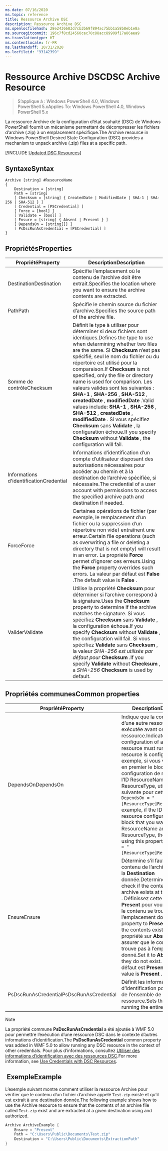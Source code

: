```yaml
---
ms.date: 07/16/2020
ms.topic: reference
title: Ressource Archive DSC
description: Ressource Archive DSC
ms.openlocfilehash: 28e2436683d7cb3b69f894ac75bb1a58b8eb1e8a
ms.sourcegitcommit: 196c7f8cd24560cac70c88acc89909f17a86aea9
ms.translationtype: HT
ms.contentlocale: fr-FR
ms.lasthandoff: 10/31/2020
ms.locfileid: "93142399"
---
```

# <a name="dsc-archive-resource"></a><span data-ttu-id="18c7e-103">Ressource Archive DSC</span><span class="sxs-lookup"><span data-stu-id="18c7e-103">DSC Archive Resource</span></span>

> <span data-ttu-id="18c7e-104">S’applique à : Windows PowerShell 4.0, Windows PowerShell 5.x</span><span class="sxs-lookup"><span data-stu-id="18c7e-104">Applies To: Windows PowerShell 4.0, Windows PowerShell 5.x</span></span>

<span data-ttu-id="18c7e-105">La ressource Archive de la configuration d’état souhaité (DSC) de Windows PowerShell fournit un mécanisme permettant de décompresser les fichiers d’archive (.zip) à un emplacement spécifique.</span><span class="sxs-lookup"><span data-stu-id="18c7e-105">The Archive resource in Windows PowerShell Desired State Configuration (DSC) provides a mechanism to unpack archive (.zip) files at a specific path.</span></span>

[!INCLUDE [Updated DSC Resources](../../../../../includes/dsc-resources.md)]

## <a name="syntax"></a><span data-ttu-id="18c7e-106">Syntaxe</span><span class="sxs-lookup"><span data-stu-id="18c7e-106">Syntax</span></span>

```Syntax
Archive [string] #ResourceName
{
    Destination = [string]
    Path = [string]
    [ Checksum = [string] { CreatedDate | ModifiedDate | SHA-1 | SHA-256 | SHA-512 } ]
    [ Credential = [PSCredential] ]
    [ Force = [bool] ]
    [ Validate = [bool] ]
    [ Ensure = [string] { Absent | Present } ]
    [ DependsOn = [string[]] ]
    [ PsDscRunAsCredential = [PSCredential] ]
}
```

## <a name="properties"></a><span data-ttu-id="18c7e-107">Propriétés</span><span class="sxs-lookup"><span data-stu-id="18c7e-107">Properties</span></span>

|<span data-ttu-id="18c7e-108">Propriété</span><span class="sxs-lookup"><span data-stu-id="18c7e-108">Property</span></span> |<span data-ttu-id="18c7e-109">Description</span><span class="sxs-lookup"><span data-stu-id="18c7e-109">Description</span></span> |
|---|---|
| <span data-ttu-id="18c7e-110">Destination</span><span class="sxs-lookup"><span data-stu-id="18c7e-110">Destination</span></span> | <span data-ttu-id="18c7e-111">Spécifie l’emplacement où le contenu de l’archive doit être extrait.</span><span class="sxs-lookup"><span data-stu-id="18c7e-111">Specifies the location where you want to ensure the archive contents are extracted.</span></span> |
| <span data-ttu-id="18c7e-112">Path</span><span class="sxs-lookup"><span data-stu-id="18c7e-112">Path</span></span> | <span data-ttu-id="18c7e-113">Spécifie le chemin source du fichier d’archive.</span><span class="sxs-lookup"><span data-stu-id="18c7e-113">Specifies the source path of the archive file.</span></span> |
| <span data-ttu-id="18c7e-114">Somme de contrôle</span><span class="sxs-lookup"><span data-stu-id="18c7e-114">Checksum</span></span> | <span data-ttu-id="18c7e-115">Définit le type à utiliser pour déterminer si deux fichiers sont identiques.</span><span class="sxs-lookup"><span data-stu-id="18c7e-115">Defines the type to use when determining whether two files are the same.</span></span> <span data-ttu-id="18c7e-116">Si **Checksum** n’est pas spécifié, seul le nom du fichier ou du répertoire est utilisé pour la comparaison.</span><span class="sxs-lookup"><span data-stu-id="18c7e-116">If **Checksum** is not specified, only the file or directory name is used for comparison.</span></span> <span data-ttu-id="18c7e-117">Les valeurs valides sont les suivantes : **SHA-1** , **SHA-256** , **SHA-512** , **createdDate** , **modifiedDate** .</span><span class="sxs-lookup"><span data-stu-id="18c7e-117">Valid values include: **SHA-1** , **SHA-256** , **SHA-512** , **createdDate** , **modifiedDate** .</span></span> <span data-ttu-id="18c7e-118">Si vous spécifiez **Checksum** sans **Validate** , la configuration échoue.</span><span class="sxs-lookup"><span data-stu-id="18c7e-118">If you specify **Checksum** without **Validate** , the configuration will fail.</span></span> |
| <span data-ttu-id="18c7e-119">Informations d'identification</span><span class="sxs-lookup"><span data-stu-id="18c7e-119">Credential</span></span> | <span data-ttu-id="18c7e-120">Informations d’identification d’un compte d’utilisateur disposant des autorisations nécessaires pour accéder au chemin et à la destination de l’archive spécifiée, si nécessaire.</span><span class="sxs-lookup"><span data-stu-id="18c7e-120">The credential of a user account with permissions to access the specified archive path and destination if needed.</span></span> |
| <span data-ttu-id="18c7e-121">Force</span><span class="sxs-lookup"><span data-stu-id="18c7e-121">Force</span></span> | <span data-ttu-id="18c7e-122">Certaines opérations de fichier (par exemple, le remplacement d’un fichier ou la suppression d’un répertoire non vide) entraînent une erreur.</span><span class="sxs-lookup"><span data-stu-id="18c7e-122">Certain file operations (such as overwriting a file or deleting a directory that is not empty) will result in an error.</span></span> <span data-ttu-id="18c7e-123">La propriété **Force** permet d’ignorer ces erreurs.</span><span class="sxs-lookup"><span data-stu-id="18c7e-123">Using the **Force** property overrides such errors.</span></span> <span data-ttu-id="18c7e-124">La valeur par défaut est **False** .</span><span class="sxs-lookup"><span data-stu-id="18c7e-124">The default value is **False** .</span></span> |
| <span data-ttu-id="18c7e-125">Valider</span><span class="sxs-lookup"><span data-stu-id="18c7e-125">Validate</span></span>| <span data-ttu-id="18c7e-126">Utilise la propriété **Checksum** pour déterminer si l’archive correspond à la signature.</span><span class="sxs-lookup"><span data-stu-id="18c7e-126">Uses the **Checksum** property to determine if the archive matches the signature.</span></span> <span data-ttu-id="18c7e-127">Si vous spécifiez **Checksum** sans **Validate** , la configuration échoue.</span><span class="sxs-lookup"><span data-stu-id="18c7e-127">If you specify **Checksum** without **Validate** , the configuration will fail.</span></span> <span data-ttu-id="18c7e-128">Si vous spécifiez **Validate** sans **Checksum** , la valeur _SHA-256 est utilisée par défaut pour_ **Checksum** .</span><span class="sxs-lookup"><span data-stu-id="18c7e-128">If you specify **Validate** without **Checksum** , a _SHA-256_ **Checksum** is used by default.</span></span> |

## <a name="common-properties"></a><span data-ttu-id="18c7e-129">Propriétés communes</span><span class="sxs-lookup"><span data-stu-id="18c7e-129">Common properties</span></span>

|<span data-ttu-id="18c7e-130">Propriété</span><span class="sxs-lookup"><span data-stu-id="18c7e-130">Property</span></span> |<span data-ttu-id="18c7e-131">Description</span><span class="sxs-lookup"><span data-stu-id="18c7e-131">Description</span></span> |
|---|---|
|<span data-ttu-id="18c7e-132">DependsOn</span><span class="sxs-lookup"><span data-stu-id="18c7e-132">DependsOn</span></span> |<span data-ttu-id="18c7e-133">Indique que la configuration d’une autre ressource doit être exécutée avant celle de cette ressource.</span><span class="sxs-lookup"><span data-stu-id="18c7e-133">Indicates that the configuration of another resource must run before this resource is configured.</span></span> <span data-ttu-id="18c7e-134">Par exemple, si vous voulez exécuter en premier le bloc de script de configuration de ressource ayant l’ID ResourceName et le type ResourceType, utilisez la syntaxe suivante pour cette propriété : `DependsOn = "[ResourceType]ResourceName"`.</span><span class="sxs-lookup"><span data-stu-id="18c7e-134">For example, if the ID of the resource configuration script block that you want to run first is ResourceName and its type is ResourceType, the syntax for using this property is `DependsOn = "[ResourceType]ResourceName"`.</span></span> |
|<span data-ttu-id="18c7e-135">Ensure</span><span class="sxs-lookup"><span data-stu-id="18c7e-135">Ensure</span></span> |<span data-ttu-id="18c7e-136">Détermine s’il faut vérifier que le contenu de l’archive se trouve à la **Destination** donnée.</span><span class="sxs-lookup"><span data-stu-id="18c7e-136">Determines whether to check if the content of the archive exists at the **Destination** .</span></span> <span data-ttu-id="18c7e-137">Définissez cette propriété sur **Present** pour vous assurer que le contenu se trouve à l’emplacement donné.</span><span class="sxs-lookup"><span data-stu-id="18c7e-137">Set this property to **Present** to ensure the contents exist.</span></span> <span data-ttu-id="18c7e-138">Définissez la propriété sur **Absent** pour vous assurer que le contenu ne se trouve pas à l’emplacement donné.</span><span class="sxs-lookup"><span data-stu-id="18c7e-138">Set it to **Absent** to ensure they do not exist.</span></span> <span data-ttu-id="18c7e-139">La valeur par défaut est **Present** .</span><span class="sxs-lookup"><span data-stu-id="18c7e-139">The default value is **Present** .</span></span> |
|<span data-ttu-id="18c7e-140">PsDscRunAsCredential</span><span class="sxs-lookup"><span data-stu-id="18c7e-140">PsDscRunAsCredential</span></span> |<span data-ttu-id="18c7e-141">Définit les informations d’identification pour l’exécution de l’ensemble de la ressource.</span><span class="sxs-lookup"><span data-stu-id="18c7e-141">Sets the credential for running the entire resource as.</span></span> |

> [!NOTE]
> <span data-ttu-id="18c7e-142">La propriété commune **PsDscRunAsCredential** a été ajoutée à WMF 5.0 pour permettre l’exécution d’une ressource DSC dans le contexte d’autres informations d’identification.</span><span class="sxs-lookup"><span data-stu-id="18c7e-142">The **PsDscRunAsCredential** common property was added in WMF 5.0 to allow running any DSC resource in the context of other credentials.</span></span> <span data-ttu-id="18c7e-143">Pour plus d’informations, consultez [Utiliser des informations d’identification avec des ressources DSC](../../../configurations/runasuser.md).</span><span class="sxs-lookup"><span data-stu-id="18c7e-143">For more information, see [Use Credentials with DSC Resources](../../../configurations/runasuser.md).</span></span>

## <a name="example"></a><span data-ttu-id="18c7e-144"> Exemple</span><span class="sxs-lookup"><span data-stu-id="18c7e-144">Example</span></span>

<span data-ttu-id="18c7e-145">L’exemple suivant montre comment utiliser la ressource Archive pour vérifier que le contenu d’un fichier d’archive appelé `Test.zip` existe et qu’il est extrait à une destination donnée.</span><span class="sxs-lookup"><span data-stu-id="18c7e-145">The following example shows how to use the Archive resource to ensure that the contents of an archive file called `Test.zip` exist and are extracted at a given destination using and authorized.</span></span>

```powershell
Archive ArchiveExample {
    Ensure = "Present"
    Path = "C:\Users\Public\Documents\Test.zip"
    Destination = "C:\Users\Public\Documents\ExtractionPath"
}
```
